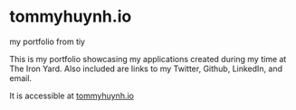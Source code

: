 # tommyhuynh.io
my portfolio from tiy

This is my portfolio showcasing my applications created during my time at The Iron Yard.
Also included are links to my Twitter, Github, LinkedIn, and email.

It is accessible at [tommyhuynh.io](http://www.tommyhuynh.io/)
